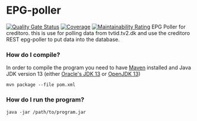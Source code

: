 # EPG-poller
[![Quality Gate Status](https://sonarcloud.io/api/project_badges/measure?project=creditoro_epg-poller&metric=alert_status)](https://sonarcloud.io/dashboard?id=creditoro_epg-poller)
[![Coverage](https://sonarcloud.io/api/project_badges/measure?project=creditoro_epg-poller&metric=coverage)](https://sonarcloud.io/dashboard?id=creditoro_epg-poller)
[![Maintainability Rating](https://sonarcloud.io/api/project_badges/measure?project=creditoro_epg-poller&metric=sqale_rating)](https://sonarcloud.io/dashboard?id=creditoro_epg-poller)
EPG Poller for creditoro. this is use for polling data from tvtid.tv2.dk and use the creditoro REST epg-poller to put data into the database.


### How do I compile?
In order to compile the program you need to have [Maven](https://maven.apache.org/install.html) installed and Java JDK version 13 (either [Oracle's JDK 13](https://www.oracle.com/technetwork/java/javase/downloads/jdk13-downloads-5672538.html) or [OpenJDK 13](https://openjdk.java.net/projects/jdk/13/))

`mvn package --file pom.xml`

### How do I run the program?
`java -jar /path/to/program.jar`
